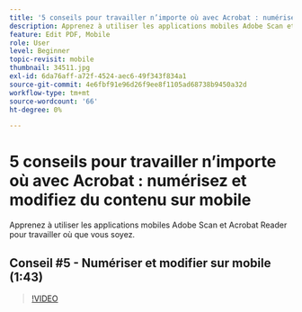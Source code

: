 ```yaml
---
title: '5 conseils pour travailler n’importe où avec Acrobat : numériser et modifier sur mobile'
description: Apprenez à utiliser les applications mobiles Adobe Scan et Acrobat Reader pour travailler où que vous soyez
feature: Edit PDF, Mobile
role: User
level: Beginner
topic-revisit: mobile
thumbnail: 34511.jpg
exl-id: 6da76aff-a72f-4524-aec6-49f343f834a1
source-git-commit: 4e6fbf91e96d26f9ee8f1105ad68738b9450a32d
workflow-type: tm+mt
source-wordcount: '66'
ht-degree: 0%

---
```


# 5 conseils pour travailler n’importe où avec Acrobat : numérisez et modifiez du contenu sur mobile

Apprenez à utiliser les applications mobiles Adobe Scan et Acrobat Reader pour travailler où que vous soyez.

## Conseil #5 - Numériser et modifier sur mobile (1:43)

>[!VIDEO](https://video.tv.adobe.com/v/34511?quality=12&learn=on&hidetitle=true)
